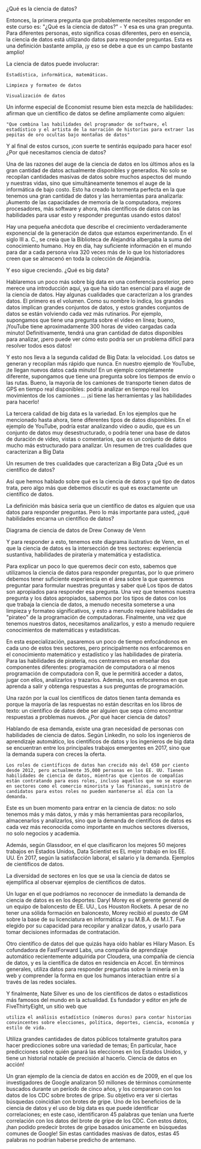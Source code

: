 ¿Qué es la ciencia de datos?

Entonces, la primera pregunta que probablemente necesites responder en este curso es: "¿Qué es la ciencia de datos?" - Y esa es una gran pregunta. Para diferentes personas, esto significa cosas diferentes, pero en esencia, la ciencia de datos está utilizando datos para responder preguntas. Esta es una definición bastante amplia, ¡y eso se debe a que es un campo bastante amplio!

La ciencia de datos puede involucrar:

    Estadística, informática, matemáticas.

    Limpieza y formateo de datos

    Visualización de datos

Un informe especial de Economist resume bien esta mezcla de habilidades: afirman que un científico de datos se define ampliamente como alguien:

    "Que combina las habilidades del programador de software, el estadístico y el artista de la narración de historias para extraer las pepitas de oro ocultas bajo montañas de datos"

Y al final de estos cursos, ¡con suerte te sentirás equipado para hacer eso!
¿Por qué necesitamos ciencia de datos?

Una de las razones del auge de la ciencia de datos en los últimos años es la gran cantidad de datos actualmente disponibles y generados. No solo se recopilan cantidades masivas de datos sobre muchos aspectos del mundo y nuestras vidas, sino que simultáneamente tenemos el auge de la informática de bajo costo. Esto ha creado la tormenta perfecta en la que tenemos una gran cantidad de datos y las herramientas para analizarla: ¡Aumento de las capacidades de memoria de la computadora, mejores procesadores, más software y ahora, más científicos de datos con las habilidades para usar esto y responder preguntas usando estos datos!

Hay una pequeña anécdota que describe el crecimiento verdaderamente exponencial de la generación de datos que estamos experimentando. En el siglo III a. C., se creía que la Biblioteca de Alejandría albergaba la suma del conocimiento humano. Hoy en día, hay suficiente información en el mundo para dar a cada persona viva 320 veces más de lo que los historiadores creen que se almacenó en toda la colección de Alejandría.

Y eso sigue creciendo.
¿Qué es big data?

Hablaremos un poco más sobre big data en una conferencia posterior, pero merece una introducción aquí, ya que ha sido tan esencial para el auge de la ciencia de datos. Hay algunas cualidades que caracterizan a los grandes datos. El primero es el volumen. Como su nombre lo indica, los grandes datos implican grandes conjuntos de datos, y estos grandes conjuntos de datos se están volviendo cada vez más rutinarios. Por ejemplo, supongamos que tiene una pregunta sobre el video en línea; bueno, ¡YouTube tiene aproximadamente 300 horas de video cargadas cada minuto! Definitivamente, tendrá una gran cantidad de datos disponibles para analizar, ¡pero puede ver cómo esto podría ser un problema difícil para resolver todos esos datos!

Y esto nos lleva a la segunda calidad de Big Data: la velocidad. Los datos se generan y recopilan más rápido que nunca. En nuestro ejemplo de YouTube, ¡te llegan nuevos datos cada minuto! En un ejemplo completamente diferente, supongamos que tiene una pregunta sobre los tiempos de envío o las rutas. Bueno, la mayoría de los camiones de transporte tienen datos de GPS en tiempo real disponibles: podría analizar en tiempo real los movimientos de los camiones ... ¡si tiene las herramientas y las habilidades para hacerlo!

La tercera calidad de big data es la variedad. En los ejemplos que he mencionado hasta ahora, tiene diferentes tipos de datos disponibles. En el ejemplo de YouTube, podría estar analizando video o audio, que es un conjunto de datos muy desestructurado, o podría tener una base de datos de duración de video, vistas o comentarios, que es un conjunto de datos mucho más estructurado para analizar.
Un resumen de tres cualidades que caracterizan a Big Data

Un resumen de tres cualidades que caracterizan a Big Data
¿Qué es un científico de datos?

Así que hemos hablado sobre qué es la ciencia de datos y qué tipo de datos trata, pero algo más que debemos discutir es qué es exactamente un científico de datos.

La definición más básica sería que un científico de datos es alguien que usa datos para responder preguntas. Pero lo más importante para usted, ¿qué habilidades encarna un científico de datos?

Diagrama de ciencia de datos de Drew Conway de Venn

Y para responder a esto, tenemos este diagrama ilustrativo de Venn, en el que la ciencia de datos es la intersección de tres sectores: experiencia sustantiva, habilidades de piratería y matemática y estadística.

Para explicar un poco lo que queremos decir con esto, sabemos que utilizamos la ciencia de datos para responder preguntas, por lo que primero debemos tener suficiente experiencia en el área sobre la que queremos preguntar para formular nuestras preguntas y saber qué Los tipos de datos son apropiados para responder esa pregunta. Una vez que tenemos nuestra pregunta y los datos apropiados, sabemos por los tipos de datos con los que trabaja la ciencia de datos, a menudo necesita someterse a una limpieza y formateo significativos, y esto a menudo requiere habilidades de "pirateo" de la programación de computadoras. Finalmente, una vez que tenemos nuestros datos, necesitamos analizarlos, y esto a menudo requiere conocimientos de matemáticas y estadísticas.

En esta especialización, pasaremos un poco de tiempo enfocándonos en cada uno de estos tres sectores, pero principalmente nos enfocaremos en el conocimiento matemático y estadístico y las habilidades de piratería. Para las habilidades de piratería, nos centraremos en enseñar dos componentes diferentes: programación de computadora o al menos programación de computadora con R, que le permitirá acceder a datos, jugar con ellos, analizarlos y trazarlos. Además, nos enfocaremos en que aprenda a salir y obtenga respuestas a sus preguntas de programación.

Una razón por la cual los científicos de datos tienen tanta demanda es porque la mayoría de las respuestas no están descritas en los libros de texto: un científico de datos debe ser alguien que sepa cómo encontrar respuestas a problemas nuevos.
¿Por qué hacer ciencia de datos?

Hablando de esa demanda, existe una gran necesidad de personas con habilidades de ciencia de datos. Según LinkedIn, no solo los ingenieros de aprendizaje automático, los científicos de datos y los ingenieros de big data se encuentran entre los principales trabajos emergentes en 2017, sino que la demanda supera con creces la oferta.

    Los roles de científicos de datos han crecido más del 650 por ciento desde 2012, pero actualmente 35,000 personas en los EE. UU. Tienen habilidades de ciencia de datos, mientras que cientos de compañías están contratando para esos roles, incluso aquellos que no se esperan en sectores como el comercio minorista y las finanzas, suministro de candidatos para estos roles no pueden mantenerse al día con la demanda.

Este es un buen momento para entrar en la ciencia de datos: no solo tenemos más y más datos, y más y más herramientas para recopilarlos, almacenarlos y analizarlos, sino que la demanda de científicos de datos es cada vez más reconocida como importante en muchos sectores diversos, no solo negocios y academia.

Además, según Glassdoor, en el que clasificaron los mejores 50 mejores trabajos en Estados Unidos, Data Scientist es EL mejor trabajo en los EE. UU. En 2017, según la satisfacción laboral, el salario y la demanda.
Ejemplos de científicos de datos.

La diversidad de sectores en los que se usa la ciencia de datos se ejemplifica al observar ejemplos de científicos de datos.

Un lugar en el que podríamos no reconocer de inmediato la demanda de ciencia de datos es en los deportes: Daryl Morey es el gerente general de un equipo de baloncesto de EE. UU., Los Houston Rockets. A pesar de no tener una sólida formación en baloncesto, Morey recibió el puesto de GM sobre la base de su licenciatura en informática y su M.B.A. de M.I.T. Fue elegido por su capacidad para recopilar y analizar datos, y usarlo para tomar decisiones informadas de contratación.

Otro científico de datos del que quizás haya oído hablar es Hilary Mason. Es cofundadora de FastForward Labs, una compañía de aprendizaje automático recientemente adquirida por Cloudera, una compañía de ciencia de datos, y es la científica de datos en residencia en Accel. En términos generales, utiliza datos para responder preguntas sobre la minería en la web y comprender la forma en que los humanos interactúan entre sí a través de las redes sociales.

Y finalmente, Nate Silver es uno de los científicos de datos o estadísticos más famosos del mundo en la actualidad. Es fundador y editor en jefe de FiveThirtyEight, un sitio web que

    utiliza el análisis estadístico (números duros) para contar historias convincentes sobre elecciones, política, deportes, ciencia, economía y estilo de vida.

Utiliza grandes cantidades de datos públicos totalmente gratuitos para hacer predicciones sobre una variedad de temas; En particular, hace predicciones sobre quién ganará las elecciones en los Estados Unidos, y tiene un historial notable de precisión al hacerlo.
Ciencia de datos en acción!

Un gran ejemplo de la ciencia de datos en acción es de 2009, en el que los investigadores de Google analizaron 50 millones de términos comúnmente buscados durante un período de cinco años, y los compararon con los datos de los CDC sobre brotes de gripe. Su objetivo era ver si ciertas búsquedas coincidían con brotes de gripe. Uno de los beneficios de la ciencia de datos y el uso de big data es que puede identificar correlaciones; en este caso, identificaron 45 palabras que tenían una fuerte correlación con los datos del brote de gripe de los CDC. Con estos datos, ¡han podido predecir brotes de gripe basados ​​únicamente en búsquedas comunes de Google! Sin estas cantidades masivas de datos, estas 45 palabras no podrían haberse predicho de antemano.

